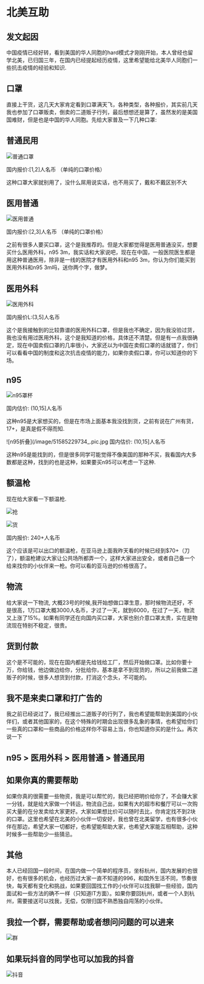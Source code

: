 # 北美互助

## 发文起因

中国疫情已经好转，看到美国的华人同胞的hard模式才刚刚开始，本人曾经也留学北美，已归国三年，在国内已经提起经历疫情，这里希望能给北美华人同胞们一些抗击疫情的经验和知识.

## 口罩

直接上干货，这几天大家肯定看到口罩满天飞，各种类型，各种报价，其实前几天我也参加了口罩贩卖，倒卖的二道贩子行列，最后想想还是算了，虽然发的是美国国难财，但是也是中国的华人同胞。先给大家普及一下几种口罩:

## 普通民用
![普通口罩](/image/11585228239_.pic.jpg)

国内报价:[1,2]人名币 （单纯的口罩价格）

这种口罩大家就别用了，没什么屌用说实话，也不用买了，戴和不戴区别不大

## 医用普通
![医用普通](/image/31585228422_.pic.jpg)

国内报价:[2,3]人名币 （单纯的口罩价格）

之前有很多人要买口罩，这个是我推荐的。但是大家都觉得是医用普通没买，想要买什么医用外科，n95 3m，我实话和大家说吧，现在在中国，一般医院医生都是用这种普通医用，除非是一线的医院才有医用外科和n95 3m，你认为你们能买到医用外科和n95 3m吗，送你两个字，做梦。

## 医用外科
![医用外科](/image/21585228371_.pic.jpg)

国内报价L:(3,5]人名币

这个是我接触到的比较靠谱的医用外科口罩，但是我也不确定，因为我没验过货，我也没有用过医用外科，这个是我知道的价格，具体还不清楚。但是有一点我很确定，现在中国卖假口罩的几率很小，大家还以为中国在卖假口罩的话就错了，你们可以看看中国的制度和这次抗击疫情的能力，如果你卖假口罩，你可以知道你的下场。

## n95

![n95罩杯](/image/41585229718_.pic.jpg)

国内估价: (10,15]人名币

这种n95是大家想买的，但是在市场上面基本我没找到货，之前有说在广州有货，17+，是真是假不得而知.

![n95折叠](/image/51585229734_.pic.jpg
国内估价: (10,15]人名币

这种n95是能找到的，但是很多同学可能觉得不像美国的那种不买，我看国内大多数都是这种，找到的也是这种，如果要买n95可以考虑一下这种.

## 额温枪

现在给大家看一下额温枪.

![抢](/image/61585230166_.pic.jpg)

![货](/image/71585230171_.pic.jpg)

国内报价: 240+人名币

这个应该是可以出口的额温枪，在亚马逊上面我昨天看的时候已经到$70+（刀了），额温枪建议大家让公共场所都弄一个，这样大家进出安全，或者自己备一个给来找你的小伙伴来一枪。你可以看的亚马逊的价格很高了。

## 物流

给大家说一下物流, 大概23号的时候,我开始想做口罩生意，那时候物流还好，不是很高，1万口罩大概3000人名币，才过了一天，就到6000，在过了一天，物流又上涨了15%。如果有同学还在向国内买口罩，大家也别介意口罩太贵，实在是物流现在特别不稳定，很贵。

## 货到付款

这个是不可能的，现在在国内都是先给钱给工厂，然后开始做口罩。比如你要十万，你给钱，他边做边给你，分批给你，基本是拿不到现货的，所以之前我做二道贩子的时候，很多人想货到付款，打消这个念头，不可能的。

## 我不是来卖口罩和打广告的

我之前已经说过了，我已经推出二道贩子的行列了，我也希望能帮助到美国的小伙伴们，或者其他国家的，在这个特殊的时期会出现很多乱象的事情，也希望给你们一些真的口罩和一些商品的价格这样你不容易上当，你也知道你买的是什么。再次说一下 

## n95 > 医用外科 > 医用普通 > 普通民用 

## 如果你真的需要帮助

如果你真的很需要一些物资，我是可以帮忙的，我已经把明价给你了，不会赚大家一分钱，就是给大家做一个转运，物流自己出，如果有大的超市和餐厅可以一次购买大量的在分发卖给大家更好。大家如果想比价可以随时去比，你肯定找不到2块的口罩。这里也希望在北美的小伙伴一切安好，我也曾在北美留学，也有很多小伙伴在那边，希望大家一切都好，也希望能帮助大家，也希望大家能互相帮助，这种时候多一些帮助少一些猜忌。

## 其他

本人已经回国一段时间，在国内做一个简单的程序员，坐标杭州，国内发展的也很好，也有很多的机会，也经历过大家一直不知道的996，和国外生活不同，节奏很快，每天都有变化和挑战，如果要回国找工作的小伙伴可以找我聊一些经验，国内面试和一些方法的确不一样（只知道IT方面）。如果你要回杭州，或者一个人到杭州，需要接送可以找我，无偿，仅限归国不熟悉独自闯荡的小伙伴。

## 我拉一个群，需要帮助或者想问问题的可以进来

![群](/image/81585231946_.pic.jpg)

## 如果玩抖音的同学也可以加我的抖音

![抖音](/image/101585232199_.pic.jpg)


